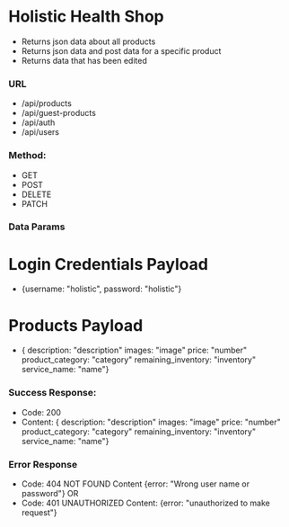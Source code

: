 # Holistic Health Shop
- Returns json data about all products
- Returns json data and post data for a specific product
- Returns data that has been edited


### URL
- /api/products
- /api/guest-products
- /api/auth
- /api/users

### Method:
- GET
- POST
- DELETE
- PATCH

### Data Params
# Login Credentials Payload
- {username: "holistic", password: "holistic"}
# Products Payload
- { description: "description"
images: "image"
price: "number"
product_category: "category"
remaining_inventory: "inventory"
service_name: "name"}

### Success Response: 
- Code: 200
- Content: { description: "description"
images: "image"
price: "number"
product_category: "category"
remaining_inventory: "inventory"
service_name: "name"}

### Error Response
- Code: 404 NOT FOUND
Content {error: "Wrong user name or password"}
OR
- Code: 401 UNAUTHORIZED
Content: {error: "unauthorized to make request"}


